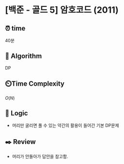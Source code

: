# [백준 - 골드 5] 암호코드 (2011)
 
## ⏰  **time**

40분

## :pushpin: **Algorithm**

DP

## ⏲️**Time Complexity**

$O(N)$

## :round_pushpin: **Logic**

- 머리만 굴리면 풀 수 있는 약간의 활용이 들어간 기본 DP문제

## :black_nib: **Review**
- 머리가 안돌아가 답안을 참고함.